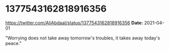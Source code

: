 # 1377543162818916356
https://twitter.com/AliAbdaal/status/1377543162818916356
**Date:** 2021-04-01

"Worrying does not take away tomorrow's troubles, it takes away today's peace."
